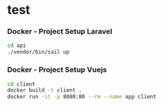 # test


### Docker - Project Setup Laravel

```sh
cd api
./vendor/bin/sail up
```

### Docker - Project Setup Vuejs

```sh
cd client
docker build -t client .
docker run -it -p 8080:80 --rm --name app client
```
